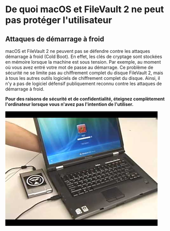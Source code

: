 # De quoi macOS et FileVault 2 ne peut pas protéger l'utilisateur

## Attaques de démarrage à froid

macOS et FileVault 2 ne peuvent pas se défendre contre les attaques démarrage à froid (Cold Boot). En effet, les clés de cryptage sont stockées en mémoire lorsque la machine est sous tension. Par exemple, au moment où vous avez entré votre mot de passe au démarrage. Ce problème de sécurité ne se limite pas au chiffrement complet du disque FileVault 2, mais à tous les autres outils logiciels de chiffrement complet du disque. Ainsi, il n'y a pas de logiciel défensif publiquement reconnu contre les attaques de démarrage à froid.

**Pour des raisons de sécurité et de confidentialité, éteignez complètement l'ordinateur lorsque vous n'avez pas l'intention de l'utiliser.**

![guide-to-encrypting-mac-os-x-with-filevault-sixteen](/assets/guide-to-encrypting-mac-os-x-with-filevault-sixteen.jpg)

